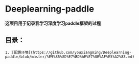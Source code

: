 # Deeplearning-paddle
#### 这项目用于记录我学习深度学习paddle框架的过程
## 目录：
	1. [配置环境](https://github.com/youxiangming/Deeplearning-paddle/blob/master/%E9%85%8D%E7%BD%AE%E7%8E%AF%E5%A2%83.md)
  
